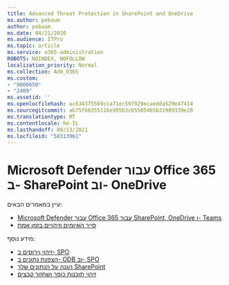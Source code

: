 ```yaml
---
title: Advanced Threat Protection in SharePoint and OneDrive
ms.author: pebaum
author: pebaum
ms.date: 04/21/2020
ms.audience: ITPro
ms.topic: article
ms.service: o365-administration
ROBOTS: NOINDEX, NOFOLLOW
localization_priority: Normal
ms.collection: Adm_O365
ms.custom:
- "9000650"
- "2489"
ms.assetid: ''
ms.openlocfilehash: ac634375569cca71ec597929ecaedda529e47414
ms.sourcegitcommit: ab75f66355116e995b3cb5505465b31989339e28
ms.translationtype: MT
ms.contentlocale: he-IL
ms.lasthandoff: 08/13/2021
ms.locfileid: "58313961"
---
```

# <a name="microsoft-defender-for-office-365-in-sharepoint-and-onedrive"></a>Microsoft Defender עבור Office 365 ב- SharePoint וב- OneDrive

עיין במאמרים הבאים:
- [Microsoft Defender עבור Office 365 עבור SharePoint, OneDrive ו- Teams](https://docs.microsoft.com/microsoft-365/security/office-365-security/atp-for-spo-odb-and-teams)
- [סייר האיומים וזיהויים בזמן אמת](https://docs.microsoft.com/microsoft-365/security/office-365-security/threat-explorer-views)


מידע נוסף:

- [זיהוי וירוסים ב- SPO](https://docs.microsoft.com/microsoft-365/security/office-365-security/virus-detection-in-spo)</br>
- [הצפנת נתונים ב- ODB וב- SPO](https://docs.microsoft.com/microsoft-365/compliance/data-encryption-in-odb-and-spo)</br>
- [הגנה על הנתונים שלך SharePoint](https://docs.microsoft.com/sharepoint/safeguarding-your-data)</br>
- [זיהוי תוכנות כופר ושחזור קבצים](https://support.office.com/article/Ransomware-detection-and-recovering-your-files-0d90ec50-6bfd-40f4-acc7-b8c12c73637f)